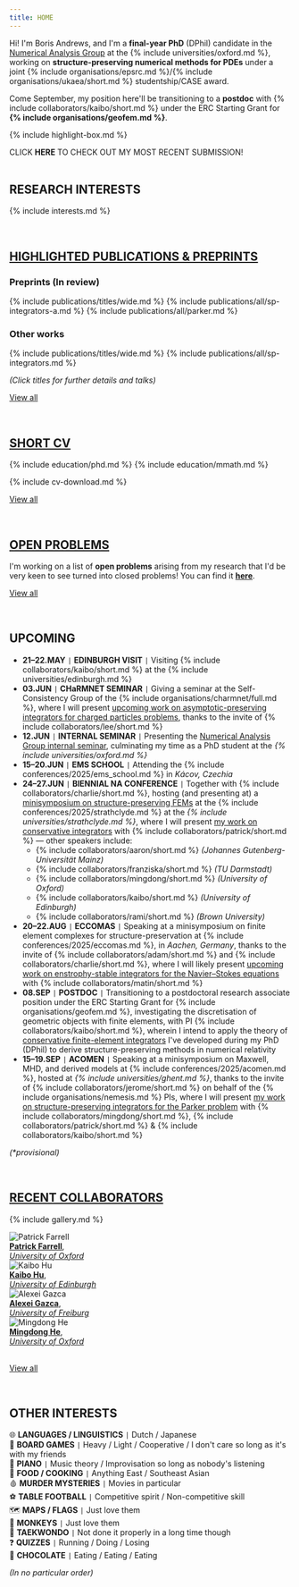 ```yaml
---
title: HOME
---
```


Hi!
I'm Boris Andrews, and I'm a **final-year PhD** (DPhil) candidate in the [Numerical Analysis Group](https://www.maths.ox.ac.uk/groups/numerical-analysis/) at the {% include universities/oxford.md %}, working on **structure-preserving numerical methods for PDEs** under a joint {% include organisations/epsrc.md %}/{% include organisations/ukaea/short.md %} studentship/CASE award.

Come September, my position here'll be transitioning to a **postdoc** with {% include collaborators/kaibo/short.md %} under the ERC Starting Grant for **{% include organisations/geofem.md %}**.

{% include highlight-box.md %}
<div class="highlight-box" onclick="window.location.href='/publications/sp-integrators-a/';">
    CLICK <b>HERE</b> TO CHECK OUT MY MOST RECENT SUBMISSION!
</div>

<!-- <div style="background: repeating-linear-gradient(135deg, #B3532A, #B3532A 10px, #9d4925 10px, #9d4925 20px); color: #FBF6E5; padding: 20px; text-align: center; width: 80%; margin: 0 auto; border-radius: 10px;"><b>
    I'm also currently on the postdoc job market!
</b></div> -->

<br>

## RESEARCH INTERESTS

{% include interests.md %}

<br>

## [HIGHLIGHTED PUBLICATIONS & PREPRINTS](/publications/)

### Preprints (In review)

{% include publications/titles/wide.md %}
{% include publications/all/sp-integrators-a.md %}
{% include publications/all/parker.md %}

### Other works

{% include publications/titles/wide.md %}
{% include publications/all/sp-integrators.md %}

*(Click titles for further details and talks)*

[View all](/publications/)

<br>

## [SHORT CV](/cv/)

{% include education/phd.md %}
{% include education/mmath.md %}

{% include cv-download.md %}

[View all](/cv/)

<br>

## [OPEN PROBLEMS](/open-problems/)

I'm working on a list of **open problems** arising from my research that I'd be very keen to see turned into closed problems!
You can find it [<strong>here</strong>](/open-problems/).

[View all](/open-problems/)

<br>

## UPCOMING

<!-- ### 2025 -->
- **21–22.MAY** <code>&#124;</code> **EDINBURGH VISIT** <code>&#124;</code> Visiting {% include collaborators/kaibo/short.md %} at the {% include universities/edinburgh.md %}
- **03.JUN** <code>&#124;</code> **CHaRMNET SEMINAR** <code>&#124;</code> Giving a seminar at the Self-Consistency Group of the {% include organisations/charmnet/full.md %}, where I will present [upcoming work on asymptotic-preserving integrators for charged particles problems](/publications/ap-integrators/), thanks to the invite of {% include collaborators/lee/short.md %}
- **12.JUN** <code>&#124;</code> **INTERNAL SEMINAR** <code>&#124;</code> Presenting the [Numerical Analysis Group internal seminar](https://www.maths.ox.ac.uk/events/list/670), culminating my time as a PhD student at the *{% include universities/oxford.md %}*
- **15–20.JUN** <code>&#124;</code> **EMS SCHOOL** <code>&#124;</code> Attending the {% include conferences/2025/ems_school.md %} in *Kácov, Czechia*<!-- , where I intend to present [upcoming work on structure-preserving methods for boundary-value problems](/publications/bvps/) -->
- **24–27.JUN** <code>&#124;</code> **BIENNIAL NA CONFERENCE** <code>&#124;</code> Together with {% include collaborators/charlie/short.md %}, hosting (and presenting at) a [minisymposium on structure-preserving FEMs](https://numericalanalysisconference.org.uk/conferences/2025/minisymposia) at the {% include conferences/2025/strathclyde.md %} at the *{% include universities/strathclyde.md %}*, where I will present [my work on conservative integrators](/publications/sp-integrators/) with {% include collaborators/patrick/short.md %} — other speakers include:
  - {% include collaborators/aaron/short.md %} *(Johannes Gutenberg-Universität Mainz)*
  - {% include collaborators/franziska/short.md %} *(TU Darmstadt)*
  - {% include collaborators/mingdong/short.md %} *(University of Oxford)*
  - {% include collaborators/kaibo/short.md %} *(University of Edinburgh)*
  - {% include collaborators/rami/short.md %} *(Brown University)*
- **20–22.AUG** <code>&#124;</code> **ECCOMAS** <code>&#124;</code> Speaking at a minisymposium on finite element complexes for structure-preservation at {% include conferences/2025/eccomas.md %}, in *Aachen, Germany*, thanks to the invite of {% include collaborators/adam/short.md %} and {% include collaborators/charlie/short.md %}, where I will likely present [upcoming work on enstrophy-stable integrators for the Navier–Stokes equations](/publications/enstrophy/) with {% include collaborators/matin/short.md %}
- **08.SEP** <code>&#124;</code> **POSTDOC** <code>&#124;</code> Transitioning to a postdoctoral research associate position under the ERC Starting Grant for {% include organisations/geofem.md %}, investigating the discretisation of geometric objects with finite elements, with PI {% include collaborators/kaibo/short.md %}, wherein I intend to apply the theory of [conservative finite-element integrators](/publications/sp-integrators/) I've developed during my PhD (DPhil) to derive structure-preserving methods in numerical relativity
- **15–19.SEP** <code>&#124;</code> **ACOMEN** <code>&#124;</code> Speaking at a minisymposium on Maxwell, MHD, and derived models at {% include conferences/2025/acomen.md %}, hosted at *{% include universities/ghent.md %}*, thanks to the invite of {% include collaborators/jerome/short.md %} on behalf of the {% include organisations/nemesis.md %} PIs, where I will present [my work on structure-preserving integrators for the Parker problem](/publications/parker/) with {% include collaborators/mingdong/short.md %}, {% include collaborators/patrick/short.md %} & {% include collaborators/kaibo/short.md %}

*(\*provisional)*

<br>

## [RECENT COLLABORATORS](/collaborators/)

{% include gallery.md %}

<div class="gallery">
    <div class="gallery-item">
        <img src="{{ '/assets/img/collaborators/patrick.jpg' | relative_url }}" alt="Patrick Farrell">
        <div class="caption"><a href="https://pefarrell.org/"><b>Patrick Farrell</b></a>, <br> <a href="https://www.maths.ox.ac.uk/"><em>University of Oxford</em></a></div>
    </div>
    <div class="gallery-item">
        <img src="{{ '/assets/img/collaborators/kaibo.jpg' | relative_url }}" alt="Kaibo Hu">
        <div class="caption"><a href="https://kaibohu.github.io/"><b>Kaibo Hu</b></a>, <br> <a href="https://www.maths.ed.ac.uk/school-of-mathematics/"><em>University of Edinburgh</em></a></div>
    </div>
    <div class="gallery-item">
        <img src="{{ '/assets/img/collaborators/alexei.jpeg' | relative_url }}" alt="Alexei Gazca">
        <div class="caption"><a href="https://gazcaorozco.github.io/home/"><b>Alexei Gazca</b></a>, <br> <a href="https://www.math.uni-freiburg.de/index.html"><em>University of Freiburg</em></a></div>
    </div>
    <div class="gallery-item">
        <img src="{{ '/assets/img/collaborators/mingdong.png' | relative_url }}" alt="Mingdong He">
        <div class="caption"><a href="https://sites.google.com/view/mingdonghe/home/"><b>Mingdong He</b></a>, <br> <a href="https://www.maths.ox.ac.uk/"><em>University of Oxford</em></a></div>
    </div>
</div>

<br>

[View all](/collaborators/)

<br>

## OTHER INTERESTS

🌐 **LANGUAGES / LINGUISTICS** <code>&#124;</code> Dutch / Japanese <br>
🎲 **BOARD GAMES** <code>&#124;</code> Heavy / Light / Cooperative / I don't care so long as it's with my friends <br>
🎹 **PIANO** <code>&#124;</code> Music theory / Improvisation so long as nobody's listening <br>
🍴 **FOOD / COOKING** <code>&#124;</code> Anything East / Southeast Asian <br>
🩸 **MURDER MYSTERIES** <code>&#124;</code> Movies in particular <br>
⚽ **TABLE FOOTBALL** <code>&#124;</code> Competitive spirit / Non-competitive skill <br>
🗺️ **MAPS / FLAGS** <code>&#124;</code> Just love them <br>
🐒 **MONKEYS** <code>&#124;</code> Just love them <br>
🥋 **TAEKWONDO** <code>&#124;</code> Not done it properly in a long time though <br>
❓ **QUIZZES** <code>&#124;</code> Running / Doing / Losing <br>
🍫 **CHOCOLATE** <code>&#124;</code> Eating / Eating / Eating <br>

*(In no particular order)*